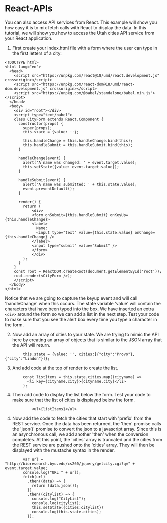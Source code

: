 # React-APIs

You can also access API services from React.  This example will show you how easy it is to mix fetch calls with React to display the data.  In this tutorial, we will show you how to access the Utah cities API service from your React application.

1. First create your index.html file with a form where the user can type in the first letters of a city:
```
<!DOCTYPE html>
<html lang="en">
  <head>
    <script src="https://unpkg.com/react@18/umd/react.development.js" crossorigin></script>
    <script src="https://unpkg.com/react-dom@18/umd/react-dom.development.js" crossorigin></script>
    <script src="https://unpkg.com/@babel/standalone/babel.min.js"></script>
  </head>
  <body>
    <div id="root"></div>
    <script type="text/babel">  
    class CityForm extends React.Component {
      constructor(props) {
        super(props);
        this.state = {value: ''};
    
        this.handleChange = this.handleChange.bind(this);
        this.handleSubmit = this.handleSubmit.bind(this);
      }
    
      handleChange(event) {
        alert('A name was changed: ' + event.target.value);
        this.setState({value: event.target.value});
      }
    
      handleSubmit(event) {
        alert('A name was submitted: ' + this.state.value);
        event.preventDefault();
      }
    
      render() {
        return (
            <div>
            <form onSubmit={this.handleSubmit} onKeyUp={this.handleChange}>
            <label>
              Name:
              <input type="text" value={this.state.value} onChange={this.handleChange} />
            </label>
            <input type="submit" value="Submit" />
            </form>
            </div>
        );
      }
    }
    const root = ReactDOM.createRoot(document.getElementById('root'));
    root.render(<CityForm />);
    </script>
  </body>
</html>
```
Notice that we are going to capture the keyup event and will call 'handleChange' when this occurs.  The state variable 'value' will contain the characters that have been typed into the box. We have inserted an extra ```<div>``` around the form so we can add a list in the next step.  Test your code to make sure that you see the alert box every time you type a character in the form.

2. Now add an array of cities to your state.  We are trying to mimic the API here by creating an array of objects that is similar to the JSON array that the API will return.

```
        this.state = {value: '', cities:[{"city":"Provo"},{"city":"Lindon"}]};
```
3. And add code at the top of render to create the list.
```
        const listItems = this.state.cities.map((cityname) => 
          <li key={cityname.city}>{cityname.city}</li>
        );
```
4. Then add code to display the list below the form.  Test your code to make sure that the list of cities is displayed below the form.
```
            <ul>{listItems}</ul>
```
4. Now add the code to fetch the cities that start with 'prefix' from the REST service. Once the data has been returned, the 'then' promise calls the 'json()' promise to convert the json to a javascript array.  Since this is an asynchronous call, we add another 'then' when the conversion completes.  At this point, the 'cities' array is truncated and the cities from the REST service are pushed onto the 'cities' array.  They will then be displayed with the mustache syntax in the render.
```
        var url = "http://bioresearch.byu.edu/cs260/jquery/getcity.cgi?q=" + event.target.value;
        console.log("URL " + url);
        fetch(url)
          .then((data) => {
            return (data.json());
          })
          .then((citylist) => {
            console.log("CityList");
            console.log(citylist);
            this.setState({cities:citylist})
            console.log(this.state.cities);
          });
```
